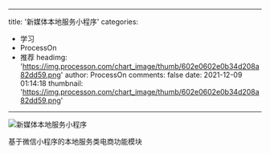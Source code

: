 
---
title: '新媒体本地服务小程序'
categories: 
 - 学习
 - ProcessOn
 - 推荐
headimg: 'https://img.processon.com/chart_image/thumb/602e0602e0b34d208a82dd59.png'
author: ProcessOn
comments: false
date: 2021-12-09 01:14:18
thumbnail: 'https://img.processon.com/chart_image/thumb/602e0602e0b34d208a82dd59.png'
---

<div>   
<img class="thumb" alt="新媒体本地服务小程序" src="https://img.processon.com/chart_image/thumb/602e0602e0b34d208a82dd59.png" referrerpolicy="no-referrer">
<p>基于微信小程序的本地服务类电商功能模块</p>  
</div>
            